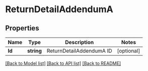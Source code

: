 # ReturnDetailAddendumA

## Properties
Name | Type | Description | Notes
------------ | ------------- | ------------- | -------------
**Id** | **string** | ReturnDetailAddendumA ID | [optional] 

[[Back to Model list]](../README.md#documentation-for-models) [[Back to API list]](../README.md#documentation-for-api-endpoints) [[Back to README]](../README.md)



